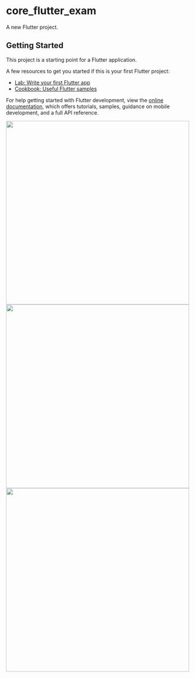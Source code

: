 # core_flutter_exam

A new Flutter project.

## Getting Started

This project is a starting point for a Flutter application.

A few resources to get you started if this is your first Flutter project:

- [Lab: Write your first Flutter app](https://docs.flutter.dev/get-started/codelab)
- [Cookbook: Useful Flutter samples](https://docs.flutter.dev/cookbook)

For help getting started with Flutter development, view the
[online documentation](https://docs.flutter.dev/), which offers tutorials,
samples, guidance on mobile development, and a full API reference.
<p>
  <img src = "https://github.com/AnjaliPurohit2811/core_flutter_exam/assets/143180602/e7f61691-e8dc-411e-8935-8335034f05c6" height = 500 > 
  <img src = "https://github.com/AnjaliPurohit2811/core_flutter_exam/assets/143180602/5c47c026-30ab-4e7a-a31c-4d5466ba645d" height = 500 >
  <img src = "https://github.com/AnjaliPurohit2811/core_flutter_exam/assets/143180602/9613885e-23b8-4b39-88a1-e84d89dd780e" height = 500 >
</p>
